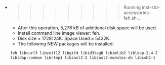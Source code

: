 * >>>>>>>>> Running inst-std-accessories-feh.sh ...
  * After this operation, 5,276 kB of additional disk space will be used.
  * Install command line image viewer: feh.
  * Disk size = 1728124K. Space Used = 5432K.
  * The following NEW packages will be installed:
  ```bash
  feh libcurl3 libexif12 libgif4 libid3tag0 libimlib2 libldap-2.4-2
  libldap-common librtmp1 libsasl2-2 libsasl2-modules-db libssh2-1
  ```
